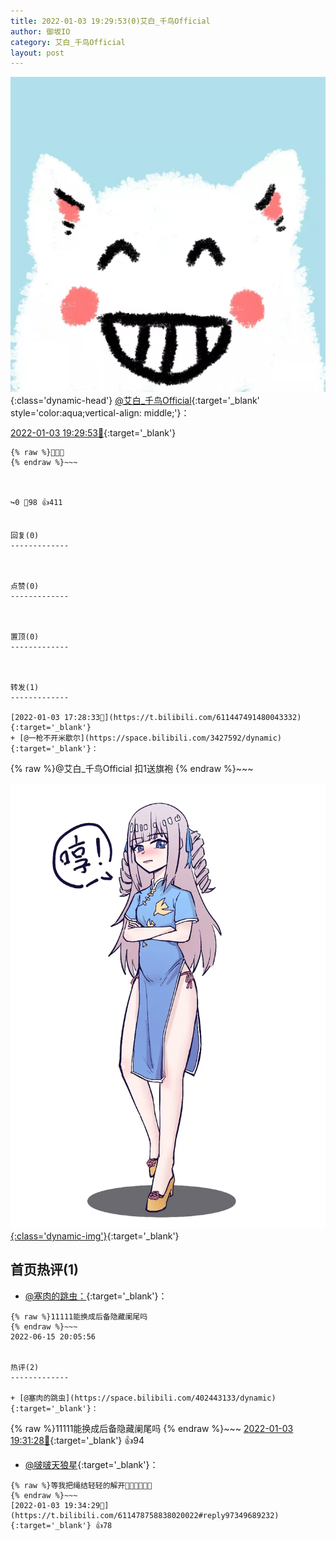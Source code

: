 ```yaml
---
title: 2022-01-03 19:29:53(0)艾白_千鸟Official
author: 御坂IO
category: 艾白_千鸟Official
layout: post
---
```


![img](/images/9ae8b9445fd0665cc014d9080156a45271be73c6.jpg){:class='dynamic-head'}
[@艾白_千鸟Official](https://space.bilibili.com/334537711/dynamic){:target='_blank' style='color:aqua;vertical-align: middle;'}：

[2022-01-03 19:29:53🔗](https://t.bilibili.com/611478758838020022){:target='_blank'}

~~~
{% raw %}💢💢💢
{% endraw %}~~~



↪️0 💬98 👍411


回复(0)
-------------



点赞(0)
-------------



置顶(0)
-------------



转发(1)
-------------

[2022-01-03 17:28:33🔗](https://t.bilibili.com/611447491480043332){:target='_blank'}
+ [@一枪不开米歇尔](https://space.bilibili.com/3427592/dynamic){:target='_blank'}：
~~~
{% raw %}@艾白_千鸟Official 扣1送旗袍
{% endraw %}~~~


[![img](/images/4cf190e29e3253486434857a78280fefa8438263.jpg){:class='dynamic-img'}](/images/4cf190e29e3253486434857a78280fefa8438263.jpg){:target='_blank'}




首页热评(1)
-------------

+ [@塞肉的跳虫：](https://space.bilibili.com/402443133/dynamic){:target='_blank'}：
~~~
{% raw %}11111能换成后备隐藏阑尾吗
{% endraw %}~~~
2022-06-15 20:05:56


热评(2)
-------------

+ [@塞肉的跳虫](https://space.bilibili.com/402443133/dynamic){:target='_blank'}：
~~~
{% raw %}11111能换成后备隐藏阑尾吗
{% endraw %}~~~
[2022-01-03 19:31:28🔗](https://t.bilibili.com/611478758838020022#reply97349269280){:target='_blank'} 👍94
+ [@啵啵天狼星](https://space.bilibili.com/13435014/dynamic){:target='_blank'}：
~~~
{% raw %}等我把绳结轻轻的解开🥵🥵🥵😍😍😍
{% endraw %}~~~
[2022-01-03 19:34:29🔗](https://t.bilibili.com/611478758838020022#reply97349689232){:target='_blank'} 👍78



